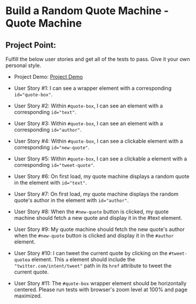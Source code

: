 # Build a Random Quote Machine - Quote Machine

## Project Point:

Fulfill the below user stories and get all of the tests to pass. Give it your own personal style.

- Project Demo: [Project Demo](https://free-code-camp.zkhsin.now.sh/Random%20Quote%20Machine)

- User Story #1: I can see a wrapper element with a corresponding `id="quote-box"`.

- User Story #2: Within `#quote-box`, I can see an element with a corresponding `id="text"`.

- User Story #3: Within `#quote-box`, I can see an element with a corresponding `id="author"`.

- User Story #4: Within `#quote-box`, I can see a clickable element with a corresponding `id="new-quote"`.

- User Story #5: Within `#quote-box`, I can see a clickable a element with a corresponding `id="tweet-quote"`.

- User Story #6: On first load, my quote machine displays a random quote in the element with `id="text"`.

- User Story #7: On first load, my quote machine displays the random quote's author in the element with `id="author"`.

- User Story #8: When the `#new-quote` button is clicked, my quote machine should fetch a new quote and display it in the #text element.

- User Story #9: My quote machine should fetch the new quote's author when the `#new-quote` button is clicked and display it in the `#author` element.

- User Story #10: I can tweet the current quote by clicking on the `#tweet-quotea` element. This `a` element should include the `"twitter.com/intent/tweet"` path in its `href` attribute to tweet the current quote.

- User Story #11: The `#quote-box` wrapper element should be horizontally centered. Please run tests with browser's zoom level at 100% and page maximized.
